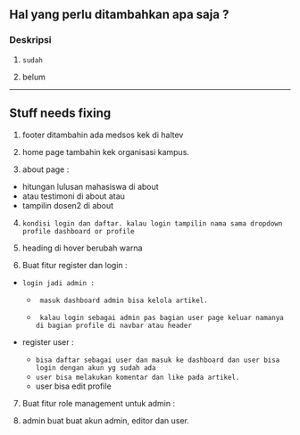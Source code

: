 ## Hal yang perlu ditambahkan apa saja ?

### Deskripsi

1. `sudah`

2. belum

---

## Stuff needs fixing

1. footer ditambahin ada medsos kek di haltev

2. home page tambahin kek organisasi kampus.

3. about page :

- hitungan lulusan mahasiswa di about
- atau testimoni di about atau
- tampilin dosen2 di about

4. `kondisi login dan daftar. kalau login tampilin nama sama dropdown profile dashboard or profile`

5. heading di hover berubah warna

6. Buat fitur register dan login :

- `login jadi admin :`

  - ` masuk dashboard admin bisa kelola artikel.`

  - ` kalau login sebagai admin pas bagian user page keluar namanya di bagian profile di navbar atau header`

- register user :
  - `bisa daftar sebagai user dan masuk ke dashboard dan user bisa login dengan akun yg sudah ada`
  - `user bisa melakukan komentar dan like pada artikel.`
  - user bisa edit profile

7. Buat fitur role management untuk admin :

1. admin buat buat akun admin, editor dan user.
